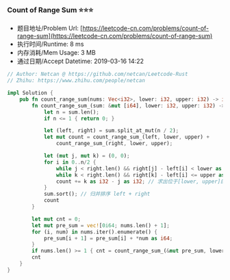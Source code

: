 
### Count of Range Sum :star::star::star:
- 题目地址/Problem Url: [https://leetcode-cn.com/problems/count-of-range-sum](https://leetcode-cn.com/problems/count-of-range-sum)
- 执行时间/Runtime: 8 ms 
- 内存消耗/Mem Usage: 3 MB
- 通过日期/Accept Datetime: 2019-03-16 14:22

```rust
// Author: Netcan @ https://github.com/netcan/Leetcode-Rust
// Zhihu: https://www.zhihu.com/people/netcan

impl Solution {
    pub fn count_range_sum(nums: Vec<i32>, lower: i32, upper: i32) -> i32 {
        fn count_range_sum_(sum: &mut [i64], lower: i32, upper: i32) -> i32 {
            let n = sum.len();
            if n <= 1 { return 0; }

            let (left, right) = sum.split_at_mut(n / 2);
            let mut count = count_range_sum_(left, lower, upper) +
                count_range_sum_(right, lower, upper);

            let (mut j, mut k) = (0, 0);
            for i in 0..n/2 {
                while j < right.len() && right[j] - left[i] < lower as i64 { j += 1; }
                while k < right.len() && right[k] - left[i] <= upper as i64 { k += 1; }
                count += k as i32 - j as i32; // 求出位于[lower, upper]的个数
            }
            sum.sort(); // 归并排序 left + right
            count
        }

        let mut cnt = 0;
        let mut pre_sum = vec![0i64; nums.len() + 1];
        for (i, num) in nums.iter().enumerate() {
            pre_sum[i + 1] = pre_sum[i] + *num as i64;
        }
        if nums.len() >= 1 { cnt = count_range_sum_(&mut pre_sum, lower, upper); }
        cnt
    }
}

```
